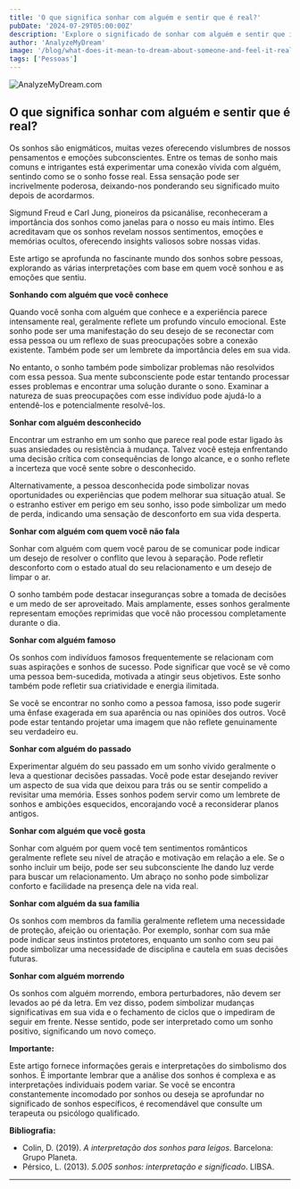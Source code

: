 ```yaml
---
title: 'O que significa sonhar com alguém e sentir que é real?'
pubDate: '2024-07-29T05:00:00Z'
description: 'Explore o significado de sonhar com alguém e sentir que isso é real, incluindo amigos, familiares, conhecidos, estranhos e pessoas famosas.'
author: 'AnalyzeMyDream'
image: '/blog/what-does-it-mean-to-dream-about-someone-and-feel-it-real.jpeg'
tags: ['Pessoas']
---
```


![AnalyzeMyDream.com](/blog/what-does-it-mean-to-dream-about-someone-and-feel-it-real.jpeg)

## O que significa sonhar com alguém e sentir que é real?

Os sonhos são enigmáticos, muitas vezes oferecendo vislumbres de nossos pensamentos e emoções subconscientes. Entre os temas de sonho mais comuns e intrigantes está experimentar uma conexão vívida com alguém, sentindo como se o sonho fosse real. Essa sensação pode ser incrivelmente poderosa, deixando-nos ponderando seu significado muito depois de acordarmos. 

Sigmund Freud e Carl Jung, pioneiros da psicanálise, reconheceram a importância dos sonhos como janelas para o nosso eu mais íntimo. Eles acreditavam que os sonhos revelam nossos sentimentos, emoções e memórias ocultos, oferecendo insights valiosos sobre nossas vidas. 

Este artigo se aprofunda no fascinante mundo dos sonhos sobre pessoas, explorando as várias interpretações com base em quem você sonhou e as emoções que sentiu. 

**Sonhando com alguém que você conhece**

Quando você sonha com alguém que conhece e a experiência parece intensamente real, geralmente reflete um profundo vínculo emocional. Este sonho pode ser uma manifestação do seu desejo de se reconectar com essa pessoa ou um reflexo de suas preocupações sobre a conexão existente. Também pode ser um lembrete da importância deles em sua vida. 

No entanto, o sonho também pode simbolizar problemas não resolvidos com essa pessoa. Sua mente subconsciente pode estar tentando processar esses problemas e encontrar uma solução durante o sono. Examinar a natureza de suas preocupações com esse indivíduo pode ajudá-lo a entendê-los e potencialmente resolvê-los.

**Sonhar com alguém desconhecido**

Encontrar um estranho em um sonho que parece real pode estar ligado às suas ansiedades ou resistência à mudança. Talvez você esteja enfrentando uma decisão crítica com consequências de longo alcance, e o sonho reflete a incerteza que você sente sobre o desconhecido.

Alternativamente, a pessoa desconhecida pode simbolizar novas oportunidades ou experiências que podem melhorar sua situação atual. Se o estranho estiver em perigo em seu sonho, isso pode simbolizar um medo de perda, indicando uma sensação de desconforto em sua vida desperta.

**Sonhar com alguém com quem você não fala**

Sonhar com alguém com quem você parou de se comunicar pode indicar um desejo de resolver o conflito que levou à separação. Pode refletir desconforto com o estado atual do seu relacionamento e um desejo de limpar o ar.

O sonho também pode destacar inseguranças sobre a tomada de decisões e um medo de ser aproveitado. Mais amplamente, esses sonhos geralmente representam emoções reprimidas que você não processou completamente durante o dia.

**Sonhar com alguém famoso**

Os sonhos com indivíduos famosos frequentemente se relacionam com suas aspirações e sonhos de sucesso. Pode significar que você se vê como uma pessoa bem-sucedida, motivada a atingir seus objetivos. Este sonho também pode refletir sua criatividade e energia ilimitada.

Se você se encontrar no sonho como a pessoa famosa, isso pode sugerir uma ênfase exagerada em sua aparência ou nas opiniões dos outros. Você pode estar tentando projetar uma imagem que não reflete genuinamente seu verdadeiro eu.

**Sonhar com alguém do passado**

Experimentar alguém do seu passado em um sonho vívido geralmente o leva a questionar decisões passadas. Você pode estar desejando reviver um aspecto de sua vida que deixou para trás ou se sentir compelido a revisitar uma memória. Esses sonhos podem servir como um lembrete de sonhos e ambições esquecidos, encorajando você a reconsiderar planos antigos.

**Sonhar com alguém que você gosta**

Sonhar com alguém por quem você tem sentimentos românticos geralmente reflete seu nível de atração e motivação em relação a ele. Se o sonho incluir um beijo, pode ser seu subconsciente lhe dando luz verde para buscar um relacionamento. Um abraço no sonho pode simbolizar conforto e facilidade na presença dele na vida real.

**Sonhar com alguém da sua família**

Os sonhos com membros da família geralmente refletem uma necessidade de proteção, afeição ou orientação. Por exemplo, sonhar com sua mãe pode indicar seus instintos protetores, enquanto um sonho com seu pai pode simbolizar uma necessidade de disciplina e cautela em suas decisões futuras.

**Sonhar com alguém morrendo**

Os sonhos com alguém morrendo, embora perturbadores, não devem ser levados ao pé da letra. Em vez disso, podem simbolizar mudanças significativas em sua vida e o fechamento de ciclos que o impediram de seguir em frente. Nesse sentido, pode ser interpretado como um sonho positivo, significando um novo começo.

**Importante:** 

Este artigo fornece informações gerais e interpretações do simbolismo dos sonhos. É importante lembrar que a análise dos sonhos é complexa e as interpretações individuais podem variar. Se você se encontra constantemente incomodado por sonhos ou deseja se aprofundar no significado de sonhos específicos, é recomendável que consulte um terapeuta ou psicólogo qualificado.

**Bibliografia:**

* Colin, D. (2019). *A interpretação dos sonhos para leigos*. Barcelona: Grupo Planeta.
* Pérsico, L. (2013). *5.005 sonhos: interpretação e significado*. LIBSA.

---